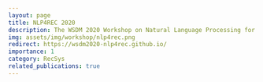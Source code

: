 ```yaml
---
layout: page
title: NLP4REC 2020
description: The WSDM 2020 Workshop on Natural Language Processing for Recommendations
img: assets/img/workshop/nlp4rec.png
redirect: https://wsdm2020-nlp4rec.github.io/
importance: 1
category: RecSys
related_publications: true
---
```



